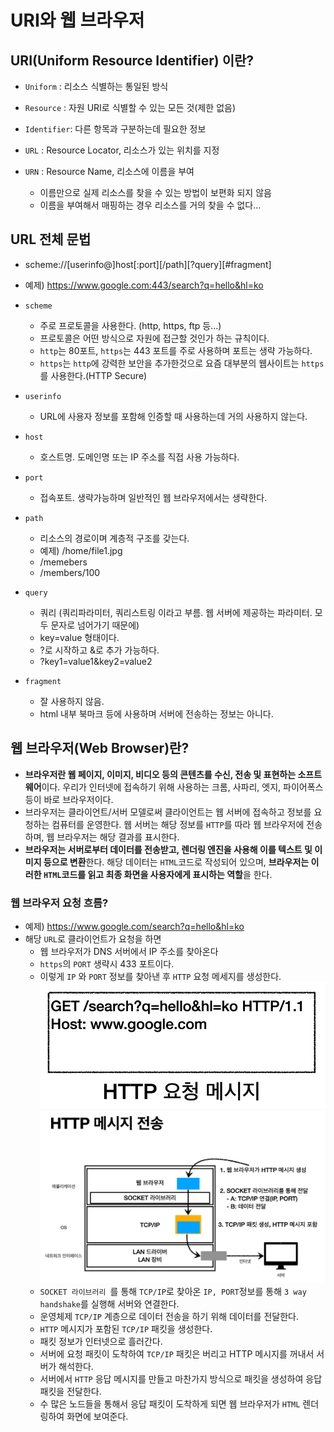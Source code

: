 # URI와 웹 브라우저

## URI(Uniform Resource Identifier) 이란?
* ```Uniform```   : 리소스 식별하는 통일된 방식
* ```Resource```  : 자원 URI로 식별할 수 있는 모든 것(제한 없음)
* ```Identifier```: 다른 항목과 구분하는데 필요한 정보

* ```URL``` : Resource Locator, 리소스가 있는 위치를 지정
* ```URN``` : Resource Name, 리소스에 이름을 부여
  * 이름만으로 실제 리소스를 찾을 수 있는 방법이 보편화 되지 않음
  * 이름을 부여해서 매핑하는 경우 리소스를 거의 찾을 수 없다...

## URL 전체 문법
* scheme://[userinfo@]host[:port][/path][?query][#fragment]
* 예제) https://www.google.com:443/search?q=hello&hl=ko

* ```scheme```
  * 주로 프로토콜을 사용한다. (http, https, ftp 등...)
  * 프로토콜은 어떤 방식으로 자원에 접근할 것인가 하는 규칙이다.
  * ```http```는 80포트, ```https```는 443 포트를 주로 사용하며 포트는 생략 가능하다.
  * ```https```는 ```http```에 강력한 보안을 추가한것으로 요즘 대부분의 웹사이트는 ```https```를 사용한다.(HTTP Secure)

* ```userinfo```
  * URL에 사용자 정보를 포함해 인증할 때 사용하는데 거의 사용하지 않는다.
  
* ```host```
  * 호스트명. 도메인명 또는 IP 주소를 직접 사용 가능하다.

* ```port```
  * 접속포트. 생략가능하며 일반적인 웹 브라우저에서는 생략한다.

* ```path```
  * 리소스의 경로이며 계층적 구조를 갖는다.
  * 예제) /home/file1.jpg
  * /memebers
  * /members/100

* ```query```
  * 쿼리 (쿼리파라미터, 쿼리스트링 이라고 부름. 웹 서버에 제공하는 파라미터. 모두 문자로 넘어가기 때문에)
  * key=value 형태이다.
  * ?로 시작하고 &로 추가 가능하다.
  * ?key1=value1&key2=value2
  
* ```fragment```
  * 잘 사용하지 않음.
  * html 내부 북마크 등에 사용하며 서버에 전송하는 정보는 아니다.

## 웹 브라우저(Web Browser)란?
* **브라우저란 웹 페이지, 이미지, 비디오 등의 콘텐츠를 수신, 전송 및 표현하는 소프트웨어**이다.
  우리가 인터넷에 접속하기 위해 사용하는 크롬, 사파리, 엣지, 파이어폭스 등이 바로 브라우저이다.
* 브라우저는 클라이언트/서버 모델로써 클라이언트는 웹 서버에 접속하고 정보를 요청하는 컴퓨터를 운영한다.
  웹 서버는 해당 정보를 ```HTTP```를 따라 웹 브라우저에 전송하며, 웹 브라우저는 해당 결과를 표시한다.
* **브라우저는 서버로부터 데이터를 전송받고, 렌더링 엔진을 사용해 이를 텍스트 및 이미지 등으로 변환**한다. 
  해당 데이터는 ```HTML```코드로 작성되어 있으며, 
  **브라우저는 이러한 ```HTML```코드를 읽고 최종 화면을 사용자에게 표시하는 역할**을 한다.

### 웹 브라우저 요청 흐름?
* 예제) https://www.google.com/search?q=hello&hl=ko
* 해당 ```URL```로 클라이언트가 요청을 하면 
  * 웹 브라우저가 DNS 서버에서 IP 주소를 찾아온다
  * ```https```의  ```PORT``` 생략시 433 포트이다.
  * 이렇게 ```IP``` 와 ```PORT``` 정보를 찾아낸 후 ```HTTP``` 요청 메세지를 생성한다.
  ![img.png](../image/HTTP%20요청%20메시지.png)
  ![img_1.png](../image/HTTP%20메시지%20전송-1.png)
  * ```SOCKET 라이브러리 ```를 통해 ```TCP/IP```로 찾아온 ```IP, PORT```정보를 통해
    ```3 way handshake```를 실행해 서버와 연결한다.
  * 운영체제 ```TCP/IP``` 계층으로 데이터 전송을 하기 위해 데이터를 전달한다.
  * ```HTTP``` 메시지가 포함된 ```TCP/IP``` 패킷을 생성한다.
  * 패킷 정보가 인터넷으로 흘러간다.
  * 서버에 요청 패킷이 도착하여 ```TCP/IP``` 패킷은 버리고 HTTP 메시지를 꺼내서 서버가 해석한다.
  * 서버에서 ```HTTP``` 응답 메시지를 만들고 마찬가지 방식으로 패킷을 생성하여 응답 패킷을 전달한다.
  * 수 많은 노드들을 통해서 응답 패킷이 도착하게 되면 웹 브라우저가 ```HTML``` 렌더링하여 화면에 보여준다.



